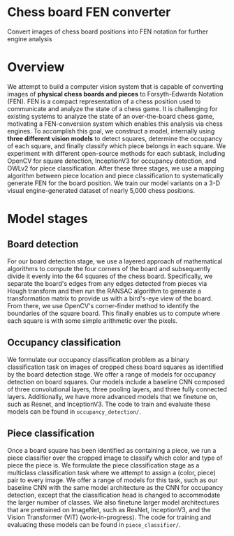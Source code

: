 # Chess board FEN converter
Convert images of chess board positions into FEN notation for further engine analysis 

# Overview
We attempt to build a computer vision system that is capable of converting images of **physical chess boards and pieces** to Forsyth-Edwards Notation (FEN). FEN is a compact representation of a chess position used to communicate and analyze the state of a chess game. It is challenging for existing systems to analyze the state of an over-the-board chess game, motivating a FEN-conversion system which enables this analysis via chess engines. To accomplish this goal, we construct a model, internally using **three different vision models** to detect squares, determine the occupancy of each square, and finally classify which piece belongs in each square. We experiment with different open-source methods for each subtask, including OpenCV for square detection, InceptionV3 for occupancy detection, and OWLv2 for piece classification. After these three stages, we use a mapping algorithm between piece location and piece classification to systematically generate FEN for the board position. We train our model variants on a 3-D visual engine-generated dataset of nearly 5,000 chess positions.

# Model stages 

## Board detection
For our board detection stage, we use a layered approach of mathematical algorithms to compute the four corners of the board and subsequently divide it evenly into the 64 squares of the chess board. 
Specifically, we separate the board's edges from any edges detected from pieces via Hough transform and then run the RANSAC algorithm to generate a transformation matrix to provide us with a bird's-eye view of the board. From there, we use OpenCV's corner-finder method to identify the boundaries of the square board. This finally enables us to compute where each square is with some simple arithmetic over the pixels.

## Occupancy classification
We formulate our occupancy classification problem as a binary classification task on images of cropped chess board squares as identified by the board detection stage.
We offer a range of models for occupancy detection on board squares. Our models include a baseline CNN composed of three convolutional layers, three pooling layers, and three fully connected layers.
Additionally, we have more advanced models that we finetune on, such as Resnet, and InceptionV3. The code to train and evaluate these models can be found in `occupancy_detection/`.

## Piece classification
Once a board square has been identified as containing a piece, we run a piece classifier over the cropped image to classify which color and type of piece the piece is. 
We formulate the piece classification stage as a multiclass classification task where we attempt to assign a (color, piece) pair to every image.
We offer a range of models for this task, such as our baseline CNN with the same model architecture as the CNN for occupancy detection, except that the classification head is changed 
to accommodate the larger number of classes. We also finetune larger model architectures that are pretrained on ImageNet, such as ResNet, InceptionV3, and the Vision Transformer (ViT) (work-in-progress).
The code for training and evaluating these models can be found in `piece_classifier/`.
